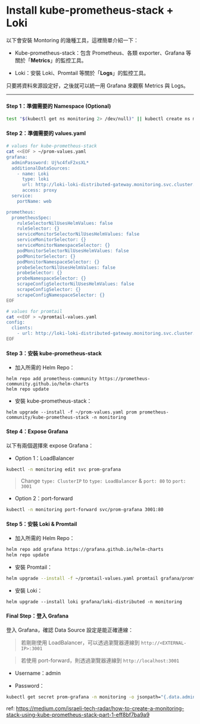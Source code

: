 # Install kube-prometheus-stack + Loki

以下會安裝 Montoring 的幾種工具，這裡簡單介紹一下：

* Kube-prometheus-stack：包含 Prometheus、各類 exporter、Grafana 等關於「**Metrics**」的監控工具。

* Loki：安裝 Loki、Promtail 等關於「**Logs**」的監控工具。

只要將資料來源設定好，之後就可以統一用 Grafana 來觀察 Metrics 與 Logs。

---

#### Step 1：準備需要的 Namespace (Optional)

```bash
test "$(kubectl get ns monitoring 2> /dev/null)" || kubectl create ns monitoring
```

#### Step 2：準備需要的 values.yaml

```bash
# values for kube-prometheus-stack
cat <<EOF > ~/prom-values.yaml
grafana:
  adminPassword: Uj%c4fxF2xsXL*
  additionalDataSources:
    - name: Loki
      type: loki
      url: http://loki-loki-distributed-gateway.monitoring.svc.cluster.local
      access: proxy
  service:
    portName: web

prometheus:
  prometheusSpec:
    ruleSelectorNilUsesHelmValues: false
    ruleSelector: {}
    serviceMonitorSelectorNilUsesHelmValues: false
    serviceMonitorSelector: {}
    serviceMonitorNamespaceSelector: {}
    podMonitorSelectorNilUsesHelmValues: false
    podMonitorSelector: {}
    podMonitorNamespaceSelector: {}
    probeSelectorNilUsesHelmValues: false
    probeSelector: {}
    probeNamespaceSelector: {}
    scrapeConfigSelectorNilUsesHelmValues: false
    scrapeConfigSelector: {}
    scrapeConfigNamespaceSelector: {}
EOF
```

```bash
# values for promtail
cat <<EOF > ~/promtail-values.yaml
config:
  clients:
    - url: http://loki-loki-distributed-gateway.monitoring.svc.cluster.local/loki/api/v1/push
EOF
```


#### Step 3：安裝 kube-prometheus-stack


* 加入所需的 Helm Repo：

```
helm repo add prometheus-community https://prometheus-community.github.io/helm-charts
helm repo update
```


* 安裝 kube-prometheus-stack：

```
helm upgrade --install -f ~/prom-values.yaml prom prometheus-community/kube-prometheus-stack -n monitoring
```

#### Step 4：Expose Grafana

以下有兩個選擇來 expose Grafana：

* Option 1：LoadBalancer
```bash
kubectl -n monitoring edit svc prom-grafana
```
> Change `type: ClusterIP` to `type: LoadBalancer` & `port: 80` to `port: 3001`


* Option 2：port-forward

```bash
kubectl -n monitoring port-forward svc/prom-grafana 3001:80
```

#### Step 5：安裝 Loki & Promtail

* 加入所需的 Helm Repo：

```bash
helm repo add grafana https://grafana.github.io/helm-charts
helm repo update
```

* 安裝 Promtail：

```bash
helm upgrade --install -f ~/promtail-values.yaml promtail grafana/promtail -n monitoring
```

* 安裝 Loki：
```
helm upgrade --install loki grafana/loki-distributed -n monitoring
```

#### Final Step：登入 Grafana

登入 Grafana，確認 Data Source 設定是能正確連線：

> 若剛剛使用 LoadBalancer，可以透過瀏覽器連線到 `http://<EXTERNAL-IP>:3001`

> 若使用 port-forward，則透過瀏覽器連線到 `http://localhost:3001`

* Username：admin

* Password：

```bash
kubectl get secret prom-grafana -n monitoring -o jsonpath="{.data.admin-password}" | base64 --decode ; echo
```




ref:
https://medium.com/israeli-tech-radar/how-to-create-a-monitoring-stack-using-kube-prometheus-stack-part-1-eff8bf7ba9a9
